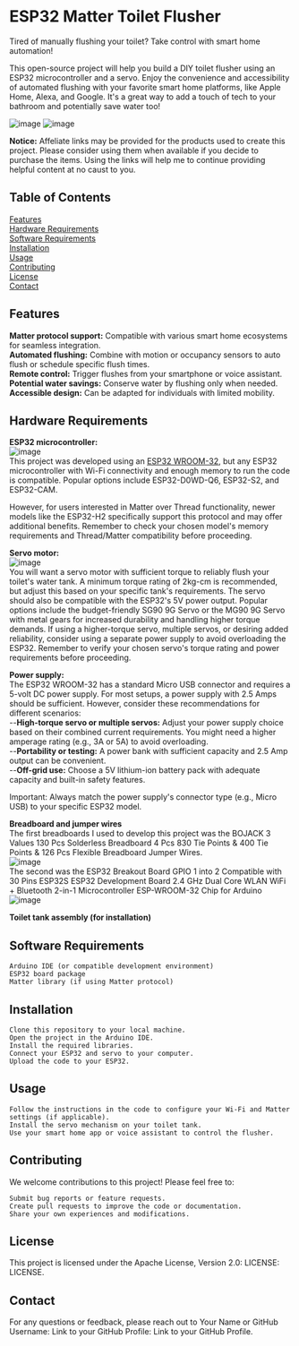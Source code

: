# ESP32 Matter Toilet Flusher

Tired of manually flushing your toilet? Take control with smart home automation!  

This open-source project will help you build a DIY toilet flusher using an ESP32 microcontroller and a servo. Enjoy the convenience and accessibility of automated flushing with your favorite smart home platforms, like Apple Home, Alexa, and Google. It's a great way to add a touch of tech to your bathroom and potentially save water too!  

![image](https://github.com/MoTechnicalities/esp32-matter-toilet-flusher/assets/68468472/0c25c598-983b-45c8-b5d7-26047e2a724a)
![image](https://github.com/MoTechnicalities/esp32-matter-toilet-flusher/assets/68468472/8f62bbc7-c20e-4726-8e97-d4e22ab0b084)

  <b>Notice:</b> Affeliate links may be provided for the products used to create this project. Please consider using them when available if you decide to purchase the items. Using the links will help me to continue providing helpful content at no caust to you.  
## Table of Contents

[Features](https://github.com/MoTechnicalities/esp32-matter-toilet-flusher/tree/main#table-of-contents)  
[Hardware Requirements](https://github.com/MoTechnicalities/esp32-matter-toilet-flusher/tree/main#hardware-requirements)  
[Software Requirements](https://github.com/MoTechnicalities/esp32-matter-toilet-flusher/tree/main#software-requirements)  
[Installation](https://github.com/MoTechnicalities/esp32-matter-toilet-flusher/tree/main#installation)  
[Usage](https://github.com/MoTechnicalities/esp32-matter-toilet-flusher/tree/main#usage)  
[Contributing](https://github.com/MoTechnicalities/esp32-matter-toilet-flusher/tree/main#contributing)  
[License](https://github.com/MoTechnicalities/esp32-matter-toilet-flusher/tree/main#license)  
[Contact](https://github.com/MoTechnicalities/esp32-matter-toilet-flusher/tree/main#contact)

## Features

<b>Matter protocol support:</b> Compatible with various smart home ecosystems for seamless integration.  
<b>Automated flushing:</b> Combine with motion or occupancy sensors to auto flush or schedule specific flush times.  
<b>Remote control:</b> Trigger flushes from your smartphone or voice assistant.  
<b>Potential water savings:</b> Conserve water by flushing only when needed.  
<b>Accessible design:</b> Can be adapted for individuals with limited mobility.  

## Hardware Requirements

<b>ESP32 microcontroller:</b>  
![image](https://github.com/MoTechnicalities/esp32-matter-toilet-flusher/assets/68468472/86faf3cc-718d-4a1c-a250-42f1c48be80e)    
    This project was developed using an [ESP32 WROOM-32](), but any ESP32 microcontroller with Wi-Fi connectivity and enough memory to run the code is compatible. Popular options include ESP32-D0WD-Q6, ESP32-S2, and ESP32-CAM.

However, for users interested in Matter over Thread functionality, newer models like the ESP32-H2 specifically support this protocol and may offer additional benefits. Remember to check your chosen model's memory requirements and Thread/Matter compatibility before proceeding.

<b>Servo motor:</b>  
![image](https://github.com/MoTechnicalities/esp32-matter-toilet-flusher/assets/68468472/0e4d99b0-0b74-405d-b336-5b5b734b5b82)    
    You will want a servo motor with sufficient torque to reliably flush your toilet's water tank. A minimum torque rating of 2kg-cm is recommended, but adjust this based on your specific tank's requirements. The servo should also be compatible with the ESP32's 5V power output. Popular options include the budget-friendly SG90 9G Servo or the MG90 9G Servo with metal gears for increased durability and handling higher torque demands. If using a higher-torque servo, multiple servos, or desiring added reliability, consider using a separate power supply to avoid overloading the ESP32. Remember to verify your chosen servo's torque rating and power requirements before proceeding.  
    
<b>Power supply:</b>  
    The ESP32 WROOM-32 has a standard Micro USB connector and requires a 5-volt DC power supply. For most setups, a power supply with 2.5 Amps should be sufficient. However, consider these recommendations for different scenarios:  
  --<b>High-torque servo or multiple servos:</b> Adjust your power supply choice based on their combined current requirements. You might need a higher amperage rating (e.g., 3A or 5A) to avoid overloading.  
  --<b>Portability or testing:</b> A power bank with sufficient capacity and 2.5 Amp output can be convenient.  
  --<b>Off-grid use:</b> Choose a 5V lithium-ion battery pack with adequate capacity and built-in safety features.  

Important: Always match the power supply's connector type (e.g., Micro USB) to your specific ESP32 model.
    
<b>Breadboard and jumper wires</b>  
    The first breadboards I used to develop this project was the BOJACK 3 Values 130 Pcs Solderless Breadboard 4 Pcs 830 Tie Points & 400 Tie Points & 126 Pcs Flexible Breadboard Jumper Wires.   
    ![image](https://github.com/MoTechnicalities/esp32-matter-toilet-flusher/assets/68468472/5bb0848a-ca61-45fc-a4d3-bd49d546f231)  
      The second was the ESP32 Breakout Board GPIO 1 into 2 Compatible with 30 Pins ESP32S ESP32 Development Board 2.4 GHz Dual Core WLAN WiFi + Bluetooth 2-in-1 Microcontroller ESP-WROOM-32 Chip for Arduino  
    ![image](https://github.com/MoTechnicalities/esp32-matter-toilet-flusher/assets/68468472/6456114d-6f69-4d2c-97e2-377508cfc3e0)

<b>Toilet tank assembly (for installation)</b>

## Software Requirements

    Arduino IDE (or compatible development environment)
    ESP32 board package
    Matter library (if using Matter protocol)

## Installation

    Clone this repository to your local machine.
    Open the project in the Arduino IDE.
    Install the required libraries.
    Connect your ESP32 and servo to your computer.
    Upload the code to your ESP32.

## Usage

    Follow the instructions in the code to configure your Wi-Fi and Matter settings (if applicable).
    Install the servo mechanism on your toilet tank.
    Use your smart home app or voice assistant to control the flusher.

## Contributing

We welcome contributions to this project! Please feel free to:

    Submit bug reports or feature requests.
    Create pull requests to improve the code or documentation.
    Share your own experiences and modifications.

## License

This project is licensed under the Apache License, Version 2.0: LICENSE: LICENSE.

## Contact

For any questions or feedback, please reach out to Your Name or GitHub Username: Link to your GitHub Profile: Link to your GitHub Profile.
